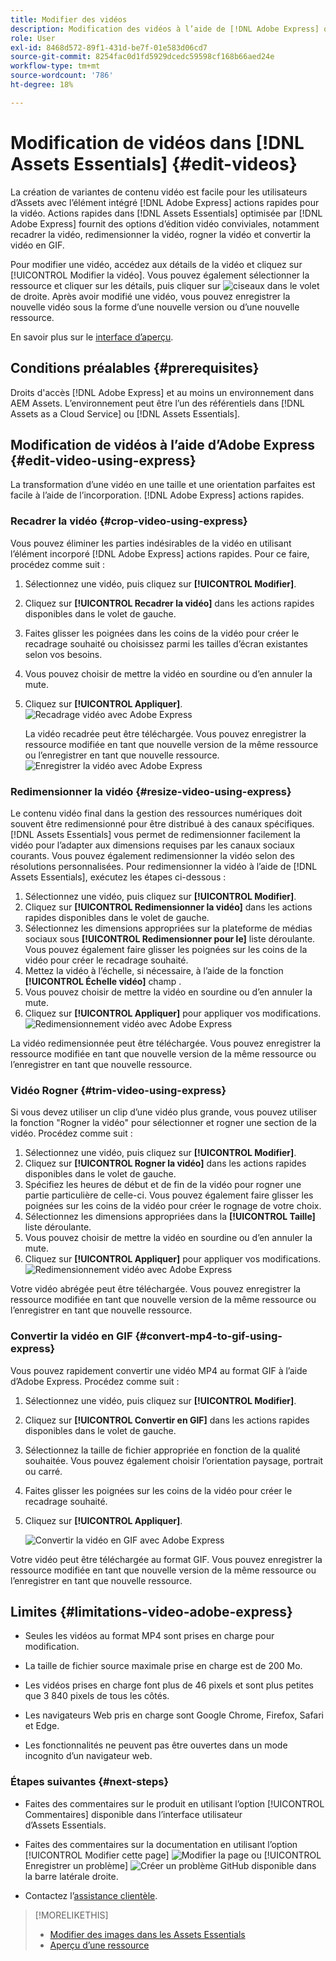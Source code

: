 ```yaml
---
title: Modifier des vidéos
description: Modification des vidéos à l’aide de [!DNL Adobe Express] options optimisées et enregistrez les vidéos mises à jour sous forme de versions.
role: User
exl-id: 8468d572-89f1-431d-be7f-01e583d06cd7
source-git-commit: 8254fac0d1fd5929dcedc59598cf168b66aed24e
workflow-type: tm+mt
source-wordcount: '786'
ht-degree: 18%

---
```


# Modification de vidéos dans [!DNL Assets Essentials] {#edit-videos}

La création de variantes de contenu vidéo est facile pour les utilisateurs d’Assets avec l’élément intégré [!DNL Adobe Express] actions rapides pour la vidéo. Actions rapides dans [!DNL Assets Essentials] optimisée par [!DNL Adobe Express] fournit des options d’édition vidéo conviviales, notamment recadrer la vidéo, redimensionner la vidéo, rogner la vidéo et convertir la vidéo en GIF.

Pour modifier une vidéo, accédez aux détails de la vidéo et cliquez sur [!UICONTROL Modifier la vidéo]. Vous pouvez également sélectionner la ressource et cliquer sur les détails, puis cliquer sur ![ciseaux](assets/do-not-localize/cut.svg) dans le volet de droite. Après avoir modifié une vidéo, vous pouvez enregistrer la nouvelle vidéo sous la forme d’une nouvelle version ou d’une nouvelle ressource.

En savoir plus sur le [interface d’aperçu](/help/using/navigate-view.md#preview-assets).

## Conditions préalables {#prerequisites}

Droits d&#39;accès [!DNL Adobe Express] et au moins un environnement dans AEM Assets. L’environnement peut être l’un des référentiels dans [!DNL Assets as a Cloud Service] ou [!DNL Assets Essentials].

## Modification de vidéos à l’aide d’Adobe Express {#edit-video-using-express}

La transformation d’une vidéo en une taille et une orientation parfaites est facile à l’aide de l’incorporation. [!DNL Adobe Express] actions rapides.

### Recadrer la vidéo {#crop-video-using-express}

Vous pouvez éliminer les parties indésirables de la vidéo en utilisant l’élément incorporé [!DNL Adobe Express] actions rapides. Pour ce faire, procédez comme suit :

1. Sélectionnez une vidéo, puis cliquez sur **[!UICONTROL Modifier]**.
2. Cliquez sur **[!UICONTROL Recadrer la vidéo]** dans les actions rapides disponibles dans le volet de gauche.
3. Faites glisser les poignées dans les coins de la vidéo pour créer le recadrage souhaité ou choisissez parmi les tailles d’écran existantes selon vos besoins.
4. Vous pouvez choisir de mettre la vidéo en sourdine ou d’en annuler la mute.
5. Cliquez sur **[!UICONTROL Appliquer]**.
   ![Recadrage vidéo avec Adobe Express](/help/using/assets/adobe-express-crop-video.png)

   La vidéo recadrée peut être téléchargée. Vous pouvez enregistrer la ressource modifiée en tant que nouvelle version de la même ressource ou l’enregistrer en tant que nouvelle ressource. ![Enregistrer la vidéo avec Adobe Express](/help/using/assets/adobe-express-save-video.png)

### Redimensionner la vidéo {#resize-video-using-express}

Le contenu vidéo final dans la gestion des ressources numériques doit souvent être redimensionné pour être distribué à des canaux spécifiques. [!DNL Assets Essentials] vous permet de redimensionner facilement la vidéo pour l’adapter aux dimensions requises par les canaux sociaux courants. Vous pouvez également redimensionner la vidéo selon des résolutions personnalisées. Pour redimensionner la vidéo à l’aide de [!DNL Assets Essentials], exécutez les étapes ci-dessous :

1. Sélectionnez une vidéo, puis cliquez sur **[!UICONTROL Modifier]**.
2. Cliquez sur **[!UICONTROL Redimensionner la vidéo]** dans les actions rapides disponibles dans le volet de gauche.
3. Sélectionnez les dimensions appropriées sur la plateforme de médias sociaux sous **[!UICONTROL Redimensionner pour le]** liste déroulante. Vous pouvez également faire glisser les poignées sur les coins de la vidéo pour créer le recadrage souhaité.
4. Mettez la vidéo à l’échelle, si nécessaire, à l’aide de la fonction **[!UICONTROL Échelle vidéo]** champ .
5. Vous pouvez choisir de mettre la vidéo en sourdine ou d’en annuler la mute.
6. Cliquez sur **[!UICONTROL Appliquer]** pour appliquer vos modifications.
   ![Redimensionnement vidéo avec Adobe Express](/help/using/assets/adobe-express-resize-video.png)

La vidéo redimensionnée peut être téléchargée. Vous pouvez enregistrer la ressource modifiée en tant que nouvelle version de la même ressource ou l’enregistrer en tant que nouvelle ressource.

### Vidéo Rogner {#trim-video-using-express}

Si vous devez utiliser un clip d’une vidéo plus grande, vous pouvez utiliser la fonction &quot;Rogner la vidéo&quot; pour sélectionner et rogner une section de la vidéo. Procédez comme suit :

1. Sélectionnez une vidéo, puis cliquez sur **[!UICONTROL Modifier]**.
2. Cliquez sur **[!UICONTROL Rogner la vidéo]** dans les actions rapides disponibles dans le volet de gauche.
3. Spécifiez les heures de début et de fin de la vidéo pour rogner une partie particulière de celle-ci. Vous pouvez également faire glisser les poignées sur les coins de la vidéo pour créer le rognage de votre choix.
4. Sélectionnez les dimensions appropriées dans la **[!UICONTROL Taille]** liste déroulante.
5. Vous pouvez choisir de mettre la vidéo en sourdine ou d’en annuler la mute.
6. Cliquez sur **[!UICONTROL Appliquer]** pour appliquer vos modifications.
   ![Redimensionnement vidéo avec Adobe Express](/help/using/assets/adobe-express-trim-video.png)

Votre vidéo abrégée peut être téléchargée. Vous pouvez enregistrer la ressource modifiée en tant que nouvelle version de la même ressource ou l’enregistrer en tant que nouvelle ressource.

### Convertir la vidéo en GIF {#convert-mp4-to-gif-using-express}

Vous pouvez rapidement convertir une vidéo MP4 au format GIF à l’aide d’Adobe Express. Procédez comme suit :

1. Sélectionnez une vidéo, puis cliquez sur **[!UICONTROL Modifier]**.
2. Cliquez sur **[!UICONTROL Convertir en GIF]** dans les actions rapides disponibles dans le volet de gauche.
3. Sélectionnez la taille de fichier appropriée en fonction de la qualité souhaitée. Vous pouvez également choisir l’orientation paysage, portrait ou carré.
4. Faites glisser les poignées sur les coins de la vidéo pour créer le recadrage souhaité.
5. Cliquez sur **[!UICONTROL Appliquer]**.

   ![Convertir la vidéo en GIF avec Adobe Express](/help/using/assets/adobe-express-convert-video-to-gif.png)

Votre vidéo peut être téléchargée au format GIF. Vous pouvez enregistrer la ressource modifiée en tant que nouvelle version de la même ressource ou l’enregistrer en tant que nouvelle ressource.

## Limites {#limitations-video-adobe-express}

* Seules les vidéos au format MP4 sont prises en charge pour modification.

* La taille de fichier source maximale prise en charge est de 200 Mo.

* Les vidéos prises en charge font plus de 46 pixels et sont plus petites que 3 840 pixels de tous les côtés.

* Les navigateurs Web pris en charge sont Google Chrome, Firefox, Safari et Edge.

* Les fonctionnalités ne peuvent pas être ouvertes dans un mode incognito d’un navigateur web.

### Étapes suivantes {#next-steps}

* Faites des commentaires sur le produit en utilisant l’option [!UICONTROL Commentaires] disponible dans l’interface utilisateur d’Assets Essentials.

* Faites des commentaires sur la documentation en utilisant l’option [!UICONTROL Modifier cette page] ![Modifier la page](assets/do-not-localize/edit-page.png) ou [!UICONTROL Enregistrer un problème] ![Créer un problème GitHub](assets/do-not-localize/github-issue.png) disponible dans la barre latérale droite.

* Contactez l’[assistance clientèle](https://experienceleague.adobe.com/fr?support-solution=General#support).

>[!MORELIKETHIS]
>
>* [Modifier des images dans les Assets Essentials](/help/using/edit-images.md)
>* [Aperçu d’une ressource](/help/using/navigate-view.md#preview-assets)
